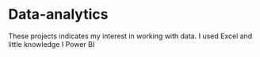 # Data-analytics
These projects indicates my interest in working with data. I used Excel and little knowledge I Power BI
